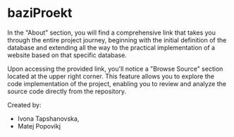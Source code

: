 # baziProekt
In the "About" section, you will find a comprehensive link that takes you through the entire project journey, beginning with the initial definition of the database and extending all the way to the practical implementation of a website based on that specific database.

Upon accessing the provided link, you'll notice a "Browse Source" section located at the upper right corner. This feature allows you to explore the code implementation of the project, enabling you to review and analyze the source code directly from the repository.

Created by:
+ Ivona Tapshanovska,
+ Matej Popovikj
